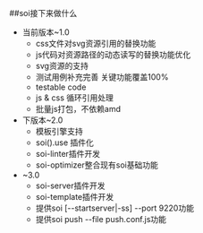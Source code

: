 ##soi接下来做什么
* 当前版本~1.0
    * css文件对svg资源引用的替换功能
    * js代码对资源路径的动态读写的替换功能优化
    * svg资源的支持
    * 测试用例补充完善 关键功能覆盖100%
    * testable code
    * js & css 循环引用处理
    * 批量js打包，不依赖amd
* 下版本~2.0
    * 模板引擎支持
    * soi().use 插件化
    * soi-linter插件开发
    * soi-optimizer整合现有soi基础功能
* ~3.0
    * soi-server插件开发
    * soi-template插件开发
    * 提供soi [--startserver|-ss] --port 9220功能
    * 提供soi push --file push.conf.js功能